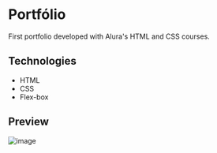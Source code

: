 # Portfólio

First portfolio developed with Alura's HTML and CSS courses.

## Technologies

* HTML
* CSS
* Flex-box

## Preview

![image](https://user-images.githubusercontent.com/77756047/211304452-220fedf0-f91b-490f-8a65-a60ce860bc5c.png)

